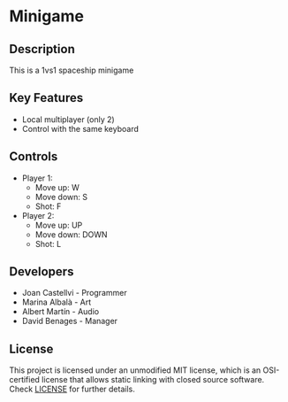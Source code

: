 # Minigame

## Description

This is a 1vs1 spaceship minigame

## Key Features

 - Local multiplayer (only 2)
 - Control with the same keyboard
 
## Controls

 - Player 1:
   - Move up: W
   - Move down: S
   - Shot: F
 - Player 2:
   - Move up: UP
   - Move down: DOWN
   - Shot: L  

## Developers

 - Joan Castellvi - Programmer
 - Marina Albalà - Art
 - Albert Martín - Audio
 - David Benages - Manager

## License

This project is licensed under an unmodified MIT license, which is an OSI-certified license that allows static linking with closed source software. Check [LICENSE](LICENSE) for further details.

